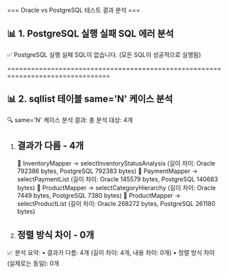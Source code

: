 === Oracle vs PostgreSQL 테스트 결과 분석 ===

📊 1. PostgreSQL 실행 실패 SQL 에러 분석
--------------------------------------------------
✅ PostgreSQL 실행 실패 SQL이 없습니다. (모든 SQL이 성공적으로 실행됨)

================================================================================

📊 2. sqllist 테이블 same='N' 케이스 분석
--------------------------------------------------

🔍 same='N' 케이스 분석 결과:
총 분석 대상: 4개

1. 결과가 다름 - 4개
   --------------------------------------------------
   📁 InventoryMapper → selectInventoryStatusAnalysis (길이 차이: Oracle 792386 bytes, PostgreSQL 792383 bytes)
   📁 PaymentMapper → selectPaymentList (길이 차이: Oracle 145579 bytes, PostgreSQL 140683 bytes)
   📁 ProductMapper → selectCategoryHierarchy (길이 차이: Oracle 7449 bytes, PostgreSQL 7380 bytes)
   📁 ProductMapper → selectProductList (길이 차이: Oracle 268272 bytes, PostgreSQL 261180 bytes)

2. 정렬 방식 차이 - 0개
   --------------------------------------------------

📈 분석 요약:
   • 결과가 다름: 4개 (길이 차이: 4개, 내용 차이: 0개)
   • 정렬 방식 차이 (실제로는 동일): 0개
